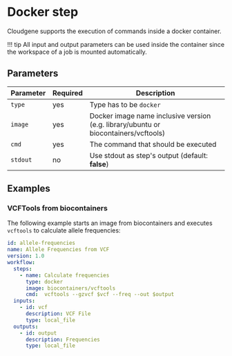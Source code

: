 # Docker step

Cloudgene supports the execution of commands inside a docker container.

!!! tip
    All input and output parameters can be used inside the container since the workspace of a job is mounted automatically.


## Parameters

| Parameter | Required | Description |
| --- | --- | --- |
| `type` | yes | Type has to be `docker` |
| `image` | yes | Docker image name inclusive version (e.g. library/ubuntu or biocontainers/vcftools) |
| `cmd` | yes | The command that should be executed |
| `stdout` | no | Use stdout as step's output (default: **false**) |

## Examples

### VCFTools from biocontainers

The following example starts an image from biocontainers and executes `vcftools` to calculate allele frequencies:

```yaml
id: allele-frequencies
name: Allele Frequencies from VCF
version: 1.0
workflow:
  steps:
    - name: Calculate frequencies
      type: docker
      image: biocontainers/vcftools
      cmd:  vcftools --gzvcf $vcf --freq --out $output
  inputs:
    - id: vcf
      description: VCF File
      type: local_file
  outputs:
    - id: output
      description: Frequencies
      type: local_file
```
